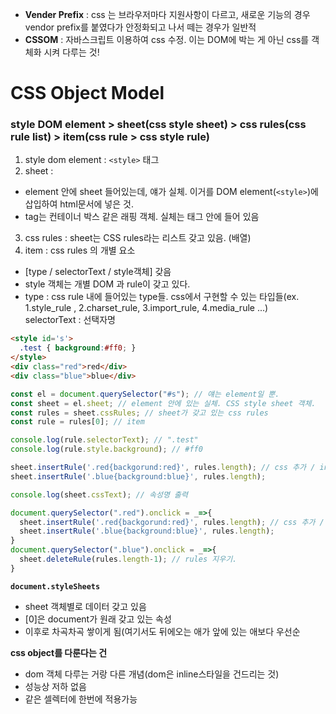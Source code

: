 
- **Vender Prefix** : css 는 브라우저마다 지원사항이 다르고, 새로운 기능의 경우 vendor prefix를 붙였다가 안정화되고 나서 떼는 경우가 일반적
- **CSSOM** : 자바스크립트 이용하여 css 수정. 이는 DOM에 박는 게 아닌 css를 객체화 시켜 다루는 것!


# CSS Object Model

### style DOM element > sheet(css style sheet) > css rules(css rule list) > item(css rule > css style rule)
1. style dom element : `<style>` 태그
2. sheet :   
  - element 안에 sheet 들어있는데, 얘가 실체. 이거를 DOM element(`<style>`)에 삽입하여 html문서에 넣은 것.
  - tag는 컨테이너 박스 같은 래핑 객체. 실체는 태그 안에 들어 있음
3. css rules : sheet는 CSS rules라는 리스트 갖고 있음. (배열)
4. item : css rules 의 개별 요소  
  - [type / selectorText / style객체] 갖음
  - style 객체는 개별 DOM 과 rule이 갖고 있다. 
  - type : css rule 내에 들어있는 type들. css에서 구현할 수 있는 타입들(ex. 1.style_rule , 2.charset_rule, 3.import_rule, 4.media_rule ...)  
    selectorText : 선택자명


```html
<style id='s'>
  .test { background:#ff0; }
</style>
<div class="red">red</div>
<div class="blue">blue</div>
```
```js
const el = document.querySelector("#s"); // 얘는 element일 뿐.
const sheet = el.sheet; // element 안에 있는 실체. CSS style sheet 객체.
const rules = sheet.cssRules; // sheet가 갖고 있는 css rules
const rule = rules[0]; // item

console.log(rule.selectorText); // ".test"
console.log(rule.style.background); // #ff0

sheet.insertRule('.red{backgorund:red}', rules.length); // css 추가 / insertRule(속성, index) : 속성 - 속성을 알아서 파싱해서 넣어라 / index - 순서
sheet.insertRule('.blue{background:blue}', rules.length);

console.log(sheet.cssText); // 속성명 출력
```

```js
document.querySelector(".red").onclick = _=>{
  sheet.insertRule('.red{backgorund:red}', rules.length); // css 추가 / insertRule(속성, index) : 속성 - 속성을 알아서 파싱해서 넣어라 / index - 순서
  sheet.insertRule('.blue{background:blue}', rules.length);
}
document.querySelector(".blue").onclick = _=>{
  sheet.deleteRule(rules.length-1); // rules 지우기. 
}
```
**`document.styleSheets`**
- sheet 객체별로 데이터 갖고 있음
- [0]은 document가 원래 갖고 있는 속성
- 이후로 차곡차곡 쌓이게 됨(여기서도 뒤에오는 애가 앞에 있는 애보다 우선순


**css object를 다룬다는 건**
- dom 객체 다루는 거랑 다른 개념(dom은 inline스타일을 건드리는 것)
- 성능상 저하 없음
- 같은 셀렉터에 한번에 적용가능